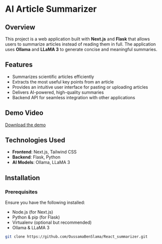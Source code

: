 # AI Article Summarizer

## Overview
This project is a web application built with **Next.js** and **Flask** that allows users to summarize articles instead of reading them in full. The application uses **Ollama** and **LLaMA 3** to generate concise and meaningful summaries.

## Features
- Summarizes scientific articles efficiently
- Extracts the most useful key points from an article
- Provides an intuitive user interface for pasting or uploading articles
- Delivers AI-powered, high-quality summaries
- Backend API for seamless integration with other applications

## Demo Video
[Download the demo](./react-summarizer-CPU-Team.mkv)


## Technologies Used
- **Frontend**: Next.js, Tailwind CSS
- **Backend**: Flask, Python
- **AI Models**: Ollama, LLaMA 3

## Installation

### Prerequisites
Ensure you have the following installed:
- Node.js (for Next.js)
- Python & pip (for Flask)
- Virtualenv (optional but recommended)
- Ollama & LLaMA 3

```bash
git clone https://github.com/OussamaBenSlama/React_summarizer.git
```

